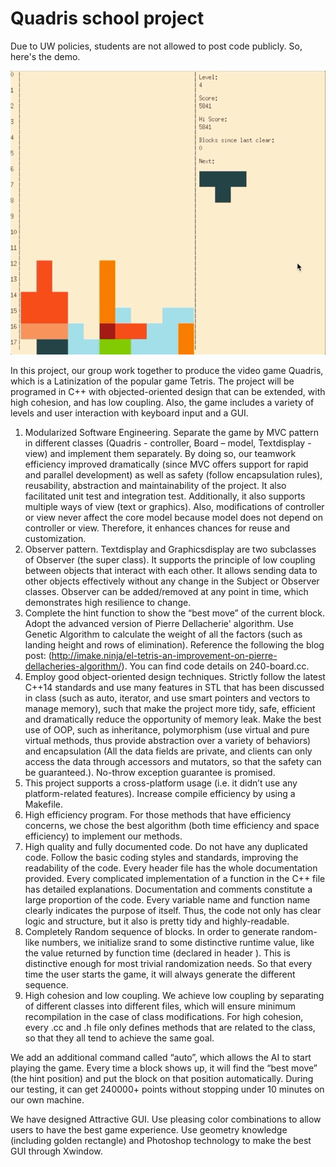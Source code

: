 # Quadris school project
Due to UW policies, students are not allowed to post code publicly. So, here's the demo.

![](demo.gif)



In this project, our group work together to produce the video game Quadris, which is a Latinization of the popular game Tetris. The project will be programed in C++ with objected-oriented design that can be extended, with high cohesion, and has low coupling. Also, the game includes a variety of levels and user interaction with keyboard input and a GUI.



1.	Modularized Software Engineering. Separate the game by MVC pattern in different classes (Quadris - controller, Board – model, Textdisplay - view) and implement them separately. By doing so, our teamwork efficiency improved dramatically (since MVC offers support for rapid and parallel development) as well as safety (follow encapsulation rules), reusability, abstraction and maintainability of the project. It also facilitated unit test and integration test. Additionally, it also supports multiple ways of view (text or graphics). Also, modifications of controller or view never affect the core model because model does not depend on controller or view. Therefore, it enhances chances for reuse and customization.
2.	Observer pattern. Textdisplay and Graphicsdisplay are two subclasses of Observer (the super class). It supports the principle of low coupling between objects that interact with each other. It allows sending data to other objects effectively without any change in the Subject or Observer classes. Observer can be added/removed at any point in time, which demonstrates high resilience to change.
3.	Complete the hint function to show the “best move” of the current block. Adopt the advanced version of Pierre Dellacherie' algorithm. Use Genetic Algorithm to calculate the weight of all the factors (such as landing height and rows of elimination). Reference the following the blog post: (http://imake.ninja/el-tetris-an-improvement-on-pierre-dellacheries-algorithm/). You can find code details on 240-board.cc.
4.	Employ good object-oriented design techniques. Strictly follow the latest C++14 standards and use many features in STL that has been discussed in class (such as auto, iterator, and use smart pointers and vectors to manage memory), such that make the project more tidy, safe, efficient and dramatically reduce the opportunity of memory leak. Make the best use of OOP, such as inheritance, polymorphism (use virtual and pure virtual methods, thus provide abstraction over a variety of behaviors) and encapsulation (All the data fields are private, and clients can only access the data through accessors and mutators, so that the safety can be guaranteed.). No-throw exception guarantee is promised. 
5.	This project supports a cross-platform usage (i.e. it didn’t use any platform-related features). Increase compile efficiency by using a Makefile. 
6.	High efficiency program. For those methods that have efficiency concerns, we chose the best algorithm (both time efficiency and space efficiency) to implement our methods. 
7.	High quality and fully documented code. Do not have any duplicated code. Follow the basic coding styles and standards, improving the readability of the code. Every header file has the whole documentation provided. Every complicated implementation of a function in the C++ file has detailed explanations. Documentation and comments constitute a large proportion of the code. Every variable name and function name clearly indicates the purpose of itself. Thus, the code not only has clear logic and structure, but it also is pretty tidy and highly-readable.
8.	Completely Random sequence of blocks. In order to generate random-like numbers, we initialize srand to some distinctive runtime value, like the value returned by function time (declared in header <ctime>). This is distinctive enough for most trivial randomization needs. So that every time the user starts the game, it will always generate the different sequence.
9.	High cohesion and low coupling. We achieve low coupling by separating of different classes into different files, which will ensure minimum recompilation in the case of class modifications. For high cohesion, every .cc and .h file only defines methods that are related to the class, so that they all tend to achieve the same goal.

We add an additional command called “auto”, which allows the AI to start playing the game. Every time a block shows up, it will find the “best move” (the hint position) and put the block on that position automatically. During our testing, it can get 240000+ points without stopping under 10 minutes on our own machine. 

We have designed Attractive GUI. Use pleasing color combinations to allow users to have the best game experience. Use geometry knowledge (including golden rectangle) and Photoshop technology to make the best GUI through Xwindow. 

